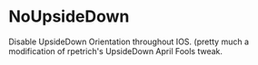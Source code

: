 # NoUpsideDown
Disable UpsideDown Orientation throughout IOS.
(pretty much a modification of rpetrich's UpsideDown April Fools tweak.

